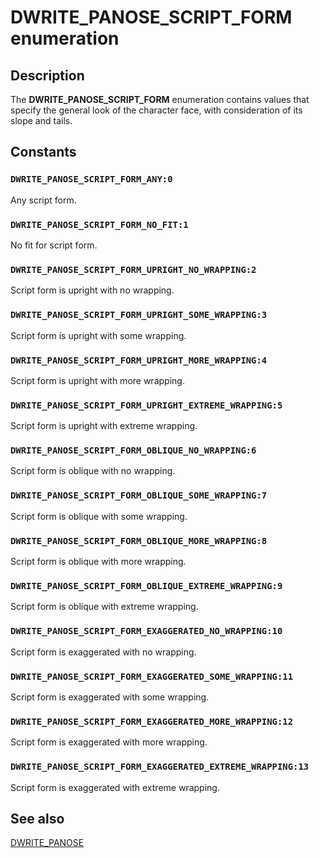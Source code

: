 # DWRITE_PANOSE_SCRIPT_FORM enumeration

## Description

The **DWRITE_PANOSE_SCRIPT_FORM** enumeration contains values that specify the general look of the character face, with consideration of its slope and tails.

## Constants

### `DWRITE_PANOSE_SCRIPT_FORM_ANY:0`

Any script form.

### `DWRITE_PANOSE_SCRIPT_FORM_NO_FIT:1`

No fit for script form.

### `DWRITE_PANOSE_SCRIPT_FORM_UPRIGHT_NO_WRAPPING:2`

Script form is upright with no wrapping.

### `DWRITE_PANOSE_SCRIPT_FORM_UPRIGHT_SOME_WRAPPING:3`

Script form is upright with some wrapping.

### `DWRITE_PANOSE_SCRIPT_FORM_UPRIGHT_MORE_WRAPPING:4`

Script form is upright with more wrapping.

### `DWRITE_PANOSE_SCRIPT_FORM_UPRIGHT_EXTREME_WRAPPING:5`

Script form is upright with extreme wrapping.

### `DWRITE_PANOSE_SCRIPT_FORM_OBLIQUE_NO_WRAPPING:6`

Script form is oblique with no wrapping.

### `DWRITE_PANOSE_SCRIPT_FORM_OBLIQUE_SOME_WRAPPING:7`

Script form is oblique with some wrapping.

### `DWRITE_PANOSE_SCRIPT_FORM_OBLIQUE_MORE_WRAPPING:8`

Script form is oblique with more wrapping.

### `DWRITE_PANOSE_SCRIPT_FORM_OBLIQUE_EXTREME_WRAPPING:9`

Script form is oblique with extreme wrapping.

### `DWRITE_PANOSE_SCRIPT_FORM_EXAGGERATED_NO_WRAPPING:10`

Script form is exaggerated with no wrapping.

### `DWRITE_PANOSE_SCRIPT_FORM_EXAGGERATED_SOME_WRAPPING:11`

Script form is exaggerated with some wrapping.

### `DWRITE_PANOSE_SCRIPT_FORM_EXAGGERATED_MORE_WRAPPING:12`

Script form is exaggerated with more wrapping.

### `DWRITE_PANOSE_SCRIPT_FORM_EXAGGERATED_EXTREME_WRAPPING:13`

Script form is exaggerated with extreme wrapping.

## See also

[DWRITE_PANOSE](https://learn.microsoft.com/windows/win32/api/dwrite_1/ns-dwrite_1-dwrite_panose)